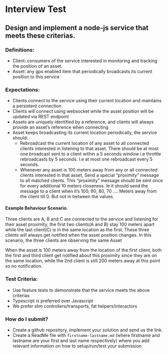 # Interview Test

## Design and implement a node-js service that meets these criterias.

### Definitions:
* Client: consumers of the service interested in monitoring and tracking the position of an asset.
* Asset: any gps enabled item that periodically broadcasts its current position to this service

### Expectations:

* Clients connect to the service using their current location and maintains a persistent connection
* Clients will connect using websocket while the asset position will be updated via REST endpoint
* Assets are uniquely identified by a reference, and clients will always provide an asset’s reference when connecting
* Asset keeps broadcasting its current location periodically, the service should:
    * Rebroadcast the current location of any asset to all connected clients interested in listening to that asset. There should be at most one broadcast sent to a client within a 5 seconds window i.e throttle rebroadcasts by 5 seconds. I.e at most one rebroadcast every 5 seconds.
    * Whenever any asset is 100 meters away from any or all connected clients interested in that asset, Send a special “proximity” message to all matched clients. This “proximity” message should be sent once for every additional 10 meters closeness. Ie it should send the message to a client when it’s 100, 90, 80, 70 …. Meters away from the client till 0. But not in between the values.


#### Example Behaviour Scenario.
Three clients are A, B and C are connected to the service and listening for their asset proximity, the first two clients(A and B) stay 100 meters apart while the last client(C) is in the same location as the first. These three clients will always get notified when the asset position changes. In this scenario, the three clients are observing the same Asset

When the asset is 100 meters away from the location of the first client, both the first and third client get notified about this proximity since they are on the same location, while the 2nd client is still 200 meters away at this point so no notification.

### Test Criteria:
* Use feature tests to demonstrate that the service meets the above criterias
* Typescript is preferred over Javascript
* We prefer slim controllers/transports, fat helpers/interactors

### How do I submit? ###
* Create a github repository, implement your solution and send us the link.
* Create a ReadMe file with `firstname-lastname.md` (where firstname and lastname are your 
  first and last name respectively) where you add relevant information on how to setup/run/test your submission
